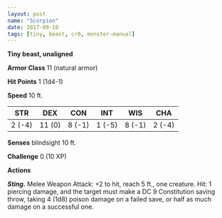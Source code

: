 ```yaml
---
layout: post
name: "Scorpion"
date: 2017-09-10
tags: [tiny, beast, cr0, monster-manual]
---
```


**Tiny beast, unaligned**

**Armor Class** 11 (natural armor)

**Hit Points** 1 (1d4-1)

**Speed** 10 ft.

|   STR   |   DEX   |   CON   |   INT   |   WIS   |   CHA   |
|:-----:|:-----:|:-----:|:-----:|:-----:|:-----:|
| 2 (-4) | 11 (0) | 8 (-1) | 1 (-5) | 8 (-1) | 2 (-4) |

**Senses** blindsight 10 ft.

**Challenge** 0 (10 XP)

**Actions**

***Sting.*** Melee Weapon Attack: +2 to hit, reach 5 ft., one creature. Hit: 1 piercing damage, and the target must make a DC 9 Constitution saving throw, taking 4 (1d8) poison damage on a failed save, or half as much damage on a successful one.


